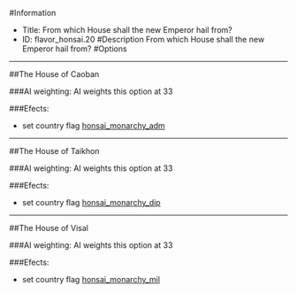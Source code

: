 #Information
 - Title: From which House shall the new Emperor hail from?
 - ID: flavor_honsai.20
#Description
From which House shall the new Emperor hail from?
#Options

___
##The House of Caoban

###AI weighting:
AI weights this option at 33


###Efects:<ul><li>set country flag [honsai_monarchy_adm](../flags/honsai_monarchy_adm.md)</li></ul>

___
##The House of Taikhon

###AI weighting:
AI weights this option at 33


###Efects:<ul><li>set country flag [honsai_monarchy_dip](../flags/honsai_monarchy_dip.md)</li></ul>

___
##The House of Visal

###AI weighting:
AI weights this option at 33


###Efects:<ul><li>set country flag [honsai_monarchy_mil](../flags/honsai_monarchy_mil.md)</li></ul>
